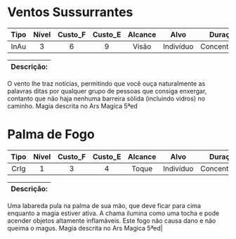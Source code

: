 # Ventos Sussurrantes 
Tipo   | Nível | Custo_F | Custo_E | Alcance |    Alvo   |    Duração    | Dano
:----: | :---: | :---:   | :---:   | :---:   | :------:  | :-----------: | :---:
InAu   |  3    |   6     |   9     |  Visão  | Indivíduo | Concentração  |  NA 

**Descrição:** |
:-------------------------------------------------------------------|
O vento lhe traz notícias, permitindo que você ouça naturalmente as palavras ditas por qualquer grupo de pessoas que consiga enxergar, contanto que não haja nenhuma barreira sólida (incluindo vidros) no caminho.
Magia descrita no Ars Magica 5ªed

# Palma de Fogo
Tipo   | Nível | Custo_F | Custo_E | Alcance |    Alvo   |    Duração    | Dano
:----: | :---: | :---:   | :---:   | :---:   | :------:  | :-----------: | :---:
CrIg   |  1    |   3     |   4     |  Toque  | Indivíduo | Concentração  |  NA 

**Descrição:** |
:-------------------------------------------------------------------|
Uma labareda pula na palma de sua mão, que deve ficar para cima enquanto a magia estiver ativa. A chama ilumina como uma tocha e pode acender objetos altamente inflamáveis. Este fogo não causa dano e não queima o magus.
Magia descrita no Ars Magica 5ªed|


